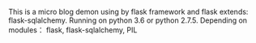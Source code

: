 This is a micro blog demon using by flask framework and flask extends: flask-sqlalchemy. Running on python 3.6 or python 2.7.5. Depending on modules： flask, flask-sqlalchemy, PIL
